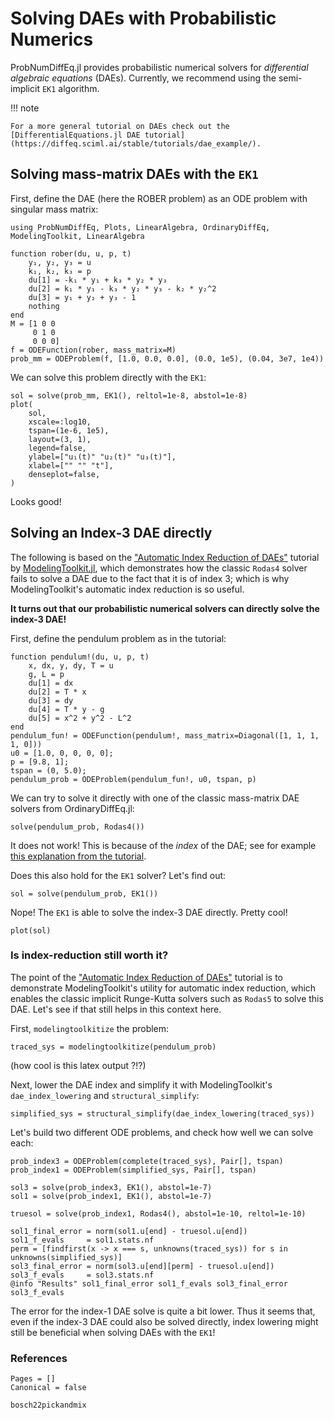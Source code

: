 # Solving DAEs with Probabilistic Numerics

ProbNumDiffEq.jl provides probabilistic numerical solvers for _differential algebraic equations_ (DAEs).
Currently, we recommend using the semi-implicit `EK1` algorithm.

!!! note

    For a more general tutorial on DAEs check out the
    [DifferentialEquations.jl DAE tutorial](https://diffeq.sciml.ai/stable/tutorials/dae_example/).

## Solving mass-matrix DAEs with the `EK1`

First, define the DAE (here the ROBER problem) as an ODE problem with singular mass matrix:
```@example dae
using ProbNumDiffEq, Plots, LinearAlgebra, OrdinaryDiffEq, ModelingToolkit, LinearAlgebra

function rober(du, u, p, t)
    y₁, y₂, y₃ = u
    k₁, k₂, k₃ = p
    du[1] = -k₁ * y₁ + k₃ * y₂ * y₃
    du[2] = k₁ * y₁ - k₃ * y₂ * y₃ - k₂ * y₂^2
    du[3] = y₁ + y₂ + y₃ - 1
    nothing
end
M = [1 0 0
     0 1 0
     0 0 0]
f = ODEFunction(rober, mass_matrix=M)
prob_mm = ODEProblem(f, [1.0, 0.0, 0.0], (0.0, 1e5), (0.04, 3e7, 1e4))
```

We can solve this problem directly with the `EK1`:
```@example dae
sol = solve(prob_mm, EK1(), reltol=1e-8, abstol=1e-8)
plot(
    sol,
    xscale=:log10,
    tspan=(1e-6, 1e5),
    layout=(3, 1),
    legend=false,
    ylabel=["u₁(t)" "u₂(t)" "u₃(t)"],
    xlabel=["" "" "t"],
    denseplot=false,
)
```
Looks good!



## Solving an Index-3 DAE directly

The following is based on the
["Automatic Index Reduction of DAEs"](https://docs.sciml.ai/ModelingToolkit/stable/examples/modelingtoolkitize_index_reduction/)
tutorial by
[ModelingToolkit.jl](https://docs.sciml.ai/ModelingToolkit/stable/),
which demonstrates how the classic `Rodas4` solver fails to solve a DAE due to the fact that it is of index 3; which is why ModelingToolkit's automatic index reduction is so useful.

__It turns out that our probabilistic numerical solvers can directly solve the index-3 DAE!__

First, define the pendulum problem as in the tutorial:
```@example dae
function pendulum!(du, u, p, t)
    x, dx, y, dy, T = u
    g, L = p
    du[1] = dx
    du[2] = T * x
    du[3] = dy
    du[4] = T * y - g
    du[5] = x^2 + y^2 - L^2
end
pendulum_fun! = ODEFunction(pendulum!, mass_matrix=Diagonal([1, 1, 1, 1, 0]))
u0 = [1.0, 0, 0, 0, 0];
p = [9.8, 1];
tspan = (0, 5.0);
pendulum_prob = ODEProblem(pendulum_fun!, u0, tspan, p)
```

We can try to solve it directly with one of the classic mass-matrix DAE solvers from OrdinaryDiffEq.jl:
```@example dae
solve(pendulum_prob, Rodas4())
```

It does not work!
This is because of the _index_ of the DAE; see for example [this explanation from the tutorial](https://docs.sciml.ai/ModelingToolkit/stable/examples/modelingtoolkitize_index_reduction/#Understanding-DAE-Index).

Does this also hold for the `EK1` solver? Let's find out:
```@example dae
sol = solve(pendulum_prob, EK1())
```
Nope! The `EK1` is able to solve the index-3 DAE directly. Pretty cool!

```@example dae
plot(sol)
```


### Is index-reduction still worth it?

The point of the
["Automatic Index Reduction of DAEs"](https://docs.sciml.ai/ModelingToolkit/stable/examples/modelingtoolkitize_index_reduction/)
tutorial is to demonstrate ModelingToolkit's utility for automatic index reduction, which enables the classic implicit Runge-Kutta solvers such as `Rodas5` to solve this DAE.
Let's see if that still helps in this context here.

First, `modelingtoolkitize` the problem:
```@example dae
traced_sys = modelingtoolkitize(pendulum_prob)
```
(how cool is this latex output ?!?)

Next, lower the DAE index and simplify it with ModelingToolkit's `dae_index_lowering` and `structural_simplify`:

```@example dae
simplified_sys = structural_simplify(dae_index_lowering(traced_sys))
```

Let's build two different ODE problems, and check how well we can solve each:
```@example dae
prob_index3 = ODEProblem(complete(traced_sys), Pair[], tspan)
prob_index1 = ODEProblem(simplified_sys, Pair[], tspan)

sol3 = solve(prob_index3, EK1(), abstol=1e-7)
sol1 = solve(prob_index1, EK1(), abstol=1e-7)

truesol = solve(prob_index1, Rodas4(), abstol=1e-10, reltol=1e-10)

sol1_final_error = norm(sol1.u[end] - truesol.u[end])
sol1_f_evals     = sol1.stats.nf
perm = [findfirst(x -> x === s, unknowns(traced_sys)) for s in unknowns(simplified_sys)]
sol3_final_error = norm(sol3.u[end][perm] - truesol.u[end])
sol3_f_evals     = sol3.stats.nf
@info "Results" sol1_final_error sol1_f_evals sol3_final_error sol3_f_evals
```

The error for the index-1 DAE solve is quite a bit lower.
Thus it seems that, even if the index-3 DAE could also be solved directly, index lowering might still be beneficial when solving DAEs with the `EK1`!


### References

```@bibliography
Pages = []
Canonical = false

bosch22pickandmix
```
